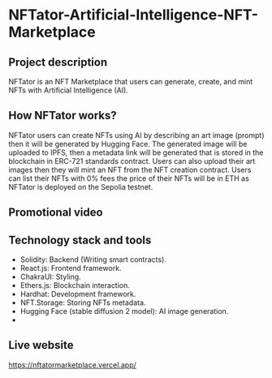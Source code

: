 # NFTator-Artificial-Intelligence-NFT-Marketplace

## Project description
NFTator is an NFT Marketplace that users can generate, create, and mint NFTs with Artificial Intelligence (AI).

## How NFTator works?
NFTator users can create NFTs using AI by describing an art image (prompt) then it will be generated by Hugging Face. The generated image will be uploaded to IPFS, then a metadata link will be generated that is stored in the blockchain in ERC-721 standards contract. Users can also upload their art images then they will mint an NFT from the NFT creation contract. Users can list their NFTs with 0% fees the price of their NFTs will be in ETH as NFTator is deployed on the Sepolia testnet.

## Promotional video

## Technology stack and tools
* Solidity: Backend (Writing smart contracts).
* React.js: Frontend framework.
* ChakraUI: Styling.
* Ethers.js: Blockchain interaction.
* Hardhat: Development framework.
* NFT.Storage: Storing NFTs metadata.
* Hugging Face (stable diffusion 2 model): AI image generation.
* 
## Live website
https://nftatormarketplace.vercel.app/
  

